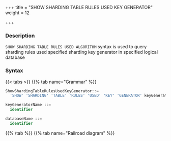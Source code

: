 +++
title = "SHOW SHARDING TABLE RULES USED KEY GENERATOR"
weight = 12

+++

### Description

`SHOW SHARDING TABLE RULES USED ALGORITHM` syntax is used to query sharding rules used specified sharding key generator in specified logical database

### Syntax

{{< tabs >}}
{{% tab name="Grammar" %}}
```sql
ShowShardingTableRulesUsedKeyGenerator::=
  'SHOW' 'SHARDING' 'TABLE' 'RULES' 'USED' 'KEY' 'GENERATOR' keyGeneratorName ('FROM' databaseName)?

keyGeneratorName ::=
  identifier

databaseName ::=
  identifier
```
{{% /tab %}}
{{% tab name="Railroad diagram" %}}
<iframe frameborder="0" name="diagram" id="diagram" width="100%" height="100%"></iframe>
{{% /tab %}}
{{< /tabs >}}

### Supplement

- When databaseName is not specified, the default is the currently used DATABASE. If DATABASE is not used, No database selected will be prompted.

### Return value description

| Columns     | Descriptions       |
| ------------| -------------------|
| type        | Sharding rule type |
| name        | Sharding rule name |

### Example

- Query sharding table rules for the specified sharding key generator in spicified logical database

```sql
SHOW SHARDING TABLE RULES USED KEY GENERATOR snowflake_key_generator FROM test1;
```

```sql
mysql> SHOW SHARDING TABLE RULES USED KEY GENERATOR snowflake_key_generator FROM test1;
+-------+--------------+
| type  | name         |
+-------+--------------+
| table | t_order_item |
+-------+--------------+
1 row in set (0.00 sec)
```

- Query sharding table rules for specified sharding key generator in the current logical database

```sql
SHOW SHARDING TABLE RULES USED KEY GENERATOR snowflake_key_generator;
```

```sql
mysql> SHOW SHARDING TABLE RULES USED KEY GENERATOR snowflake_key_generator;
+-------+--------------+
| type  | name         |
+-------+--------------+
| table | t_order_item |
+-------+--------------+
1 row in set (0.01 sec)
```

### Reserved word

`SHOW`, `SHARDING`, `TABLE`, `USED`, `KEY`, `GENERATOR`, `FROM`

### Related links

- [Reserved word](/en/reference/distsql/syntax/reserved-word/)
